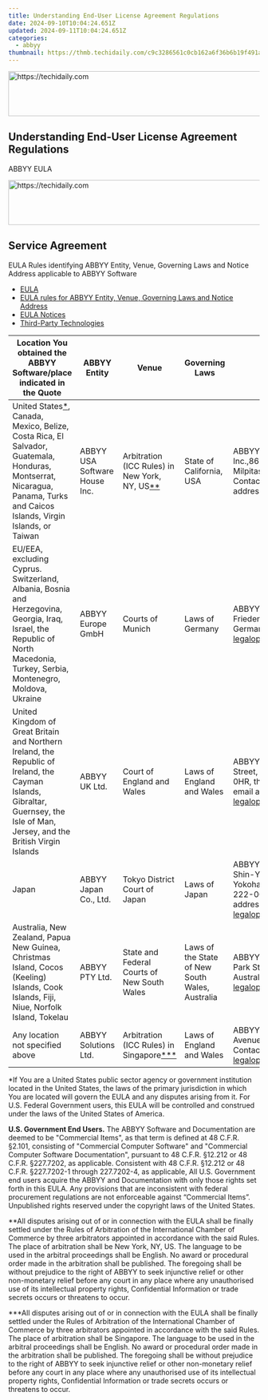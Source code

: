 ```yaml
---
title: Understanding End-User License Agreement Regulations
date: 2024-09-10T10:04:24.651Z
updated: 2024-09-11T10:04:24.651Z
categories:
  - abbyy
thumbnail: https://thmb.techidaily.com/c9c3286561c0cb162a6f36b6b19f491a65ddd3daf244f3f3d4ecee0cf92b0349.jpg
---
```






<!-- affiliate ads begin -->
<a href="https://appsumo.8odi.net/c/5597632/2123749/7443" target="_top" id="2123749">
  <img src="//a.impactradius-go.com/display-ad/7443-2123749" border="0" alt="https://techidaily.com" width="728" height="90"/>
</a>
<img height="0" width="0" src="https://appsumo.8odi.net/i/5597632/2123749/7443" style="position:absolute;visibility:hidden;" border="0" />
<!-- affiliate ads end -->




## Understanding End-User License Agreement Regulations

ABBYY EULA





<!-- affiliate ads begin -->
<a href="https://zebaoaffiliateprogram.pxf.io/c/5597632/2137974/21526" target="_top" id="2137974">
  <img src="//a.impactradius-go.com/display-ad/21526-2137974" border="0" alt="https://techidaily.com" width="728" height="90"/>
</a>
<img height="0" width="0" src="https://zebaoaffiliateprogram.pxf.io/i/5597632/2137974/21526" style="position:absolute;visibility:hidden;" border="0" />
<!-- affiliate ads end -->




## Service Agreement

EULA Rules identifying ABBYY Entity, Venue, Governing Laws and Notice Address applicable to ABBYY Software

* [EULA](https://tools.techidaily.com/abbyy/products/)
* [EULA rules for ABBYY Entity, Venue, Governing Laws and Notice Address](https://tools.techidaily.com/abbyy/products/)
* [EULA Notices](https://tools.techidaily.com/abbyy/products/)
* [Third-Party Technologies](https://tools.techidaily.com/abbyy/products/)

| Location You obtained the ABBYY Software/place indicated in the Quote                                                                                                                                                | ABBYY Entity                  | Venue                                                                                      | Governing Laws                                  | Notice Address                                                                                                                                                                                                           |
| -------------------------------------------------------------------------------------------------------------------------------------------------------------------------------------------------------------------- | ----------------------------- | ------------------------------------------------------------------------------------------ | ----------------------------------------------- | ------------------------------------------------------------------------------------------------------------------------------------------------------------------------------------------------------------------------ |
| United States[\*](https://tools.techidaily.com/abbyy/products/), Canada, Mexico, Belize, Costa Rica, El Salvador, Guatemala, Honduras, Montserrat, Nicaragua, Panama, Turks and Caicos Islands, Virgin Islands, or Taiwan | ABBYY USA Software House Inc. | Arbitration (ICC Rules) in New York, NY, US[\*\*](https://tools.techidaily.com/abbyy/products/) | State of California, USA                        | ABBYY USA Software House Inc.,860 Hillview Court, Suite 330, Milpitas, California 95035, USAUSA Contact email address:[legaloperations@abbyy.com](https://tools.techidaily.com/abbyy/products/)     |
| EU/EEA, excluding Cyprus. Switzerland, Albania, Bosnia and Herzegovina, Georgia, Iraq, Israel, the Republic of North Macedonia, Turkey, Serbia, Montenegro, Moldova, Ukraine                                         | ABBYY Europe GmbH             | Courts of Munich                                                                           | Laws of Germany                                 | ABBYY Europe GmbH, Friedenstrasse 22b, 81671 Munich, Germany Contact email address: [legaloperations@abbyy.com](https://tools.techidaily.com/abbyy/products/)                                       |
| United Kingdom of Great Britain and Northern Ireland, the Republic of Ireland, the Cayman Islands, Gibraltar, Guernsey, the Isle of Man, Jersey, and the British Virgin Islands                                      | ABBYY UK Ltd.                 | Court of England and Wales                                                                 | Laws of England and Wales                       | ABBYY UK Ltd., 70 Gracechurch Street, 3rd Floor, London, EC3V 0HR, the United Kingdom Contact email address: [legaloperations@abbyy.com](https://tools.techidaily.com/abbyy/products/)              |
| Japan                                                                                                                                                                                                                | ABBYY Japan Co., Ltd.         | Tokyo District Court of Japan                                                              | Laws of Japan                                   | ABBYY Japan Co., Ltd., 2-5-14 Shin-Yokohama, Kohoku-ku, Yokohama-shi, Kanagawa-ken 222-0033, Japan Contact email address: [legaloperations@abbyy.com](https://tools.techidaily.com/abbyy/products/) |
| Australia, New Zealand, Papua New Guinea, Christmas Island, Cocos (Keeling) Islands, Cook Islands, Fiji, Niue, Norfolk Island, Tokelau                                                                               | ABBYY PTY Ltd.                | State and Federal Courts of New South Wales                                                | Laws of the State of New South Wales, Australia | ABBYY PTY Ltd., Level 13, 2-26 Park Street, Sydney NSW 2000, Australia Contact email address: [legaloperations@abbyy.com](https://tools.techidaily.com/abbyy/products/)                             |
| Any location not specified above                                                                                                                                                                                     | ABBYY Solutions Ltd.          | Arbitration (ICC Rules) in Singapore[\*\*\*](https://tools.techidaily.com/abbyy/products/)      | Laws of England and Wales                       | ABBYY Solutions Ltd. Kyriakou Matsi Avenue 61, 1082, Nicosia, Cyprus Contact email address: [legaloperations@abbyy.com](https://tools.techidaily.com/abbyy/products/)                               |

\*If You are a United States public sector agency or government institution located in the United States, the laws of the primary jurisdiction in which You are located will govern the EULA and any disputes arising from it. For U.S. Federal Government users, this EULA will be controlled and construed under the laws of the United States of America.

**U.S. Government End Users.** The ABBYY Software and Documentation are deemed to be "Commercial Items", as that term is defined at 48 C.F.R. §2.101, consisting of "Commercial Computer Software" and "Commercial Computer Software Documentation", pursuant to 48 C.F.R. §12.212 or 48 C.F.R. §227.7202, as applicable. Consistent with 48 C.F.R. §12.212 or 48 C.F.R. §227.7202-1 through 227.7202-4, as applicable, All U.S. Government end users acquire the ABBYY and Documentation with only those rights set forth in this EULA. Any provisions that are inconsistent with federal procurement regulations are not enforceable against “Commercial Items”. Unpublished rights reserved under the copyright laws of the United States.

\*\*All disputes arising out of or in connection with the EULA shall be finally settled under the Rules of Arbitration of the International Chamber of Commerce by three arbitrators appointed in accordance with the said Rules. The place of arbitration shall be New York, NY, US. The language to be used in the arbitral proceedings shall be English. No award or procedural order made in the arbitration shall be published. The foregoing shall be without prejudice to the right of ABBYY to seek injunctive relief or other non-monetary relief before any court in any place where any unauthorised use of its intellectual property rights, Confidential Information or trade secrets occurs or threatens to occur.

\*\*\*All disputes arising out of or in connection with the EULA shall be finally settled under the Rules of Arbitration of the International Chamber of Commerce by three arbitrators appointed in accordance with the said Rules. The place of arbitration shall be Singapore. The language to be used in the arbitral proceedings shall be English. No award or procedural order made in the arbitration shall be published. The foregoing shall be without prejudice to the right of ABBYY to seek injunctive relief or other non-monetary relief before any court in any place where any unauthorised use of its intellectual property rights, Confidential Information or trade secrets occurs or threatens to occur.

<ins class="adsbygoogle"
     style="display:block"
     data-ad-format="autorelaxed"
     data-ad-client="ca-pub-7571918770474297"
     data-ad-slot="1223367746"></ins>



<ins class="adsbygoogle"
     style="display:block"
     data-ad-client="ca-pub-7571918770474297"
     data-ad-slot="8358498916"
     data-ad-format="auto"
     data-full-width-responsive="true"></ins>


